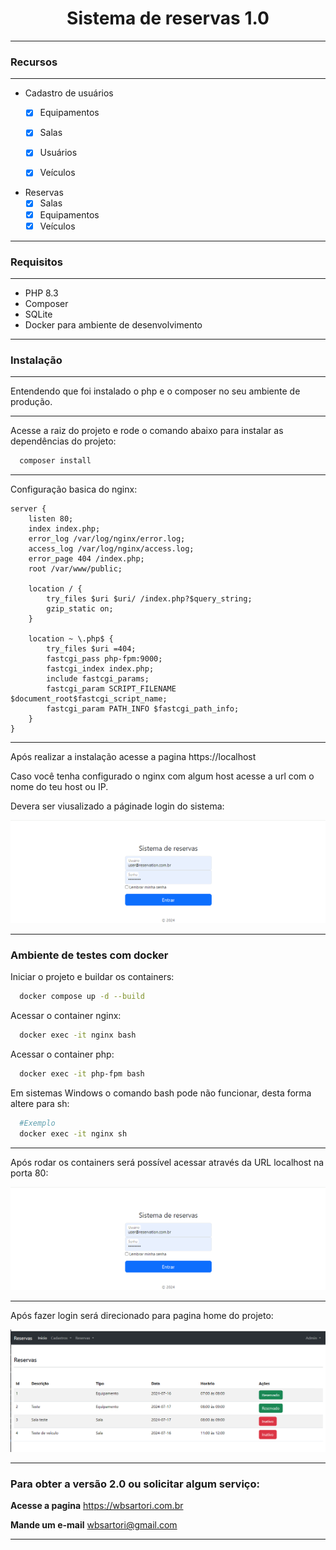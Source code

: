 <h1 style="text-align: center">Sistema de reservas 1.0</h1>

---
### Recursos

---

- Cadastro de usuários
  - [X] Equipamentos 
  - [X] Salas 
  - [X] Usuários 
  - [X] Veículos


- Reservas
  - [X] Salas
  - [X] Equipamentos
  - [X] Veículos

---


### Requisitos

---

- PHP 8.3
- Composer
- SQLite
- Docker para ambiente de desenvolvimento

---

### Instalação

---

Entendendo que foi instalado o php e o composer no seu ambiente de produção.

--- 

Acesse a raiz do projeto e rode o comando abaixo para instalar as dependências do projeto:

```bash
  composer install
````

---
Configuração basica do nginx:

```text
server {
    listen 80;
    index index.php;
    error_log /var/log/nginx/error.log;
    access_log /var/log/nginx/access.log;
    error_page 404 /index.php;
    root /var/www/public;

    location / {
        try_files $uri $uri/ /index.php?$query_string;
        gzip_static on;
    }

    location ~ \.php$ {
        try_files $uri =404;
        fastcgi_pass php-fpm:9000;
        fastcgi_index index.php;
        include fastcgi_params;
        fastcgi_param SCRIPT_FILENAME $document_root$fastcgi_script_name;
        fastcgi_param PATH_INFO $fastcgi_path_info;
    }
}

```
---

Após realizar a instalação acesse a pagina https://localhost

Caso você tenha configurado o nginx com algum host acesse a url com o nome do teu host ou IP.

Devera ser viusalizado a páginade login do sistema:

![index_image](./public/assets/images/index.png)

---

### Ambiente de testes com docker

Iniciar o projeto e buildar os containers:

```bash
  docker compose up -d --build
```

Acessar o container nginx:

```bash
  docker exec -it nginx bash
```

Acessar o container php:

```bash
  docker exec -it php-fpm bash
```

Em sistemas Windows o comando bash pode não funcionar, desta forma altere para sh:
```bash
  #Exemplo
  docker exec -it nginx sh
```

---

Após rodar os containers será possível acessar através da URL localhost na porta 80:

![index_image](./public/assets/images/index.png)


---

Após fazer login será direcionado para pagina home do projeto:

![index_image](./public/assets/images/home.png)

---


### Para obter a versão 2.0 ou solicitar algum serviço:

<strong>Acesse a pagina</strong> https://wbsartori.com.br

<strong>Mande um e-mail</strong> wbsartori@gmail.com


----
